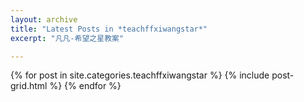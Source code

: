 ```yaml
---
layout: archive
title: "Latest Posts in *teachffxiwangstar*"
excerpt: "凡凡-希望之星教案"

---
```


<div class="tiles">
{% for post in site.categories.teachffxiwangstar %}
	{% include post-grid.html %}
{% endfor %}
</div><!-- /.tiles -->
